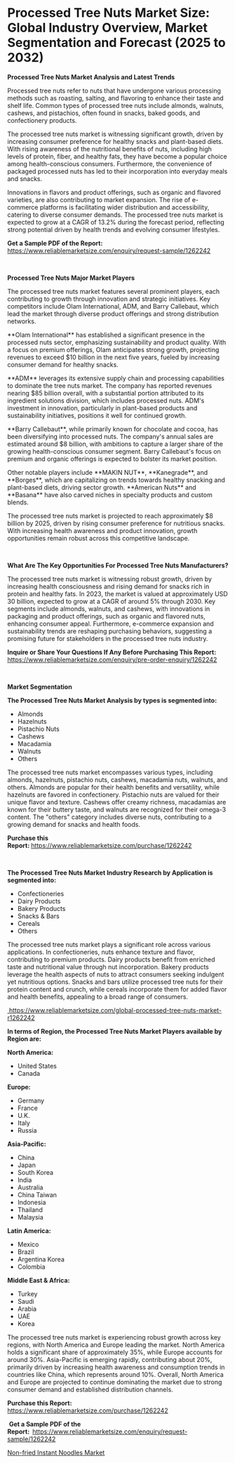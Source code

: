 <p><h1>Processed Tree Nuts Market Size: Global Industry Overview, Market Segmentation and Forecast (2025 to 2032)</h1></p><p><strong>Processed Tree Nuts Market Analysis and Latest Trends</strong></p>
<p><p>Processed tree nuts refer to nuts that have undergone various processing methods such as roasting, salting, and flavoring to enhance their taste and shelf life. Common types of processed tree nuts include almonds, walnuts, cashews, and pistachios, often found in snacks, baked goods, and confectionery products.</p><p>The processed tree nuts market is witnessing significant growth, driven by increasing consumer preference for healthy snacks and plant-based diets. With rising awareness of the nutritional benefits of nuts, including high levels of protein, fiber, and healthy fats, they have become a popular choice among health-conscious consumers. Furthermore, the convenience of packaged processed nuts has led to their incorporation into everyday meals and snacks.</p><p>Innovations in flavors and product offerings, such as organic and flavored varieties, are also contributing to market expansion. The rise of e-commerce platforms is facilitating wider distribution and accessibility, catering to diverse consumer demands. The processed tree nuts market is expected to grow at a CAGR of 13.2% during the forecast period, reflecting strong potential driven by health trends and evolving consumer lifestyles.</p></p>
<p><strong>Get a Sample PDF of the Report:&nbsp;</strong> <a href="https://www.reliablemarketsize.com/enquiry/request-sample/1262242?utm_campaign=2464&utm_medium=2&utm_source=Github&utm_content=ia&utm_term=15022025&utm_id=processed-tree-nuts">https://www.reliablemarketsize.com/enquiry/request-sample/1262242</a></p>
<p>&nbsp;</p>
<p><strong>Processed Tree Nuts Major Market Players</strong></p>
<p><p>The processed tree nuts market features several prominent players, each contributing to growth through innovation and strategic initiatives. Key competitors include Olam International, ADM, and Barry Callebaut, which lead the market through diverse product offerings and strong distribution networks.</p><p>**Olam International** has established a significant presence in the processed nuts sector, emphasizing sustainability and product quality. With a focus on premium offerings, Olam anticipates strong growth, projecting revenues to exceed $10 billion in the next five years, fueled by increasing consumer demand for healthy snacks.</p><p>**ADM** leverages its extensive supply chain and processing capabilities to dominate the tree nuts market. The company has reported revenues nearing $85 billion overall, with a substantial portion attributed to its ingredient solutions division, which includes processed nuts. ADM's investment in innovation, particularly in plant-based products and sustainability initiatives, positions it well for continued growth.</p><p>**Barry Callebaut**, while primarily known for chocolate and cocoa, has been diversifying into processed nuts. The company's annual sales are estimated around $8 billion, with ambitions to capture a larger share of the growing health-conscious consumer segment. Barry Callebaut's focus on premium and organic offerings is expected to bolster its market position.</p><p>Other notable players include **MAKIN NUT**, **Kanegrade**, and **Borges**, which are capitalizing on trends towards healthy snacking and plant-based diets, driving sector growth. **American Nuts** and **Basana** have also carved niches in specialty products and custom blends.</p><p>The processed tree nuts market is projected to reach approximately $8 billion by 2025, driven by rising consumer preference for nutritious snacks. With increasing health awareness and product innovation, growth opportunities remain robust across this competitive landscape.</p></p>
<p>&nbsp;</p>
<p><strong>What Are The Key Opportunities For Processed Tree Nuts Manufacturers?</strong></p>
<p><p>The processed tree nuts market is witnessing robust growth, driven by increasing health consciousness and rising demand for snacks rich in protein and healthy fats. In 2023, the market is valued at approximately USD 30 billion, expected to grow at a CAGR of around 5% through 2030. Key segments include almonds, walnuts, and cashews, with innovations in packaging and product offerings, such as organic and flavored nuts, enhancing consumer appeal. Furthermore, e-commerce expansion and sustainability trends are reshaping purchasing behaviors, suggesting a promising future for stakeholders in the processed tree nuts industry.</p></p>
<p><strong>Inquire or Share Your Questions If Any Before Purchasing This Report:</strong> <a href="https://www.reliablemarketsize.com/enquiry/pre-order-enquiry/1262242?utm_campaign=2464&utm_medium=2&utm_source=Github&utm_content=ia&utm_term=15022025&utm_id=processed-tree-nuts">https://www.reliablemarketsize.com/enquiry/pre-order-enquiry/1262242</a></p>
<p>&nbsp;</p>
<p><strong>Market Segmentation</strong></p>
<p><strong>The Processed Tree Nuts Market Analysis by types is segmented into:</strong></p>
<p><ul><li>Almonds</li><li>Hazelnuts</li><li>Pistachio Nuts</li><li>Cashews</li><li>Macadamia</li><li>Walnuts</li><li>Others</li></ul></p>
<p><p>The processed tree nuts market encompasses various types, including almonds, hazelnuts, pistachio nuts, cashews, macadamia nuts, walnuts, and others. Almonds are popular for their health benefits and versatility, while hazelnuts are favored in confectionery. Pistachio nuts are valued for their unique flavor and texture. Cashews offer creamy richness, macadamias are known for their buttery taste, and walnuts are recognized for their omega-3 content. The "others" category includes diverse nuts, contributing to a growing demand for snacks and health foods.</p></p>
<p><strong>Purchase this Report:&nbsp;</strong><a href="https://www.reliablemarketsize.com/purchase/1262242?utm_campaign=2464&utm_medium=2&utm_source=Github&utm_content=ia&utm_term=15022025&utm_id=processed-tree-nuts">https://www.reliablemarketsize.com/purchase/1262242</a></p>
<p>&nbsp;</p>
<p><strong>The Processed Tree Nuts Market Industry Research by Application is segmented into:</strong></p>
<p><ul><li>Confectioneries</li><li>Dairy Products</li><li>Bakery Products</li><li>Snacks & Bars</li><li>Cereals</li><li>Others</li></ul></p>
<p><p>The processed tree nuts market plays a significant role across various applications. In confectioneries, nuts enhance texture and flavor, contributing to premium products. Dairy products benefit from enriched taste and nutritional value through nut incorporation. Bakery products leverage the health aspects of nuts to attract consumers seeking indulgent yet nutritious options. Snacks and bars utilize processed tree nuts for their protein content and crunch, while cereals incorporate them for added flavor and health benefits, appealing to a broad range of consumers.</p></p>
<p><a href="https://www.reliablemarketsize.com/global-processed-tree-nuts-market-r1262242?utm_campaign=2464&utm_medium=2&utm_source=Github&utm_content=ia&utm_term=15022025&utm_id=processed-tree-nuts">&nbsp;https://www.reliablemarketsize.com/global-processed-tree-nuts-market-r1262242</a></p>
<p><strong>In terms of Region, the Processed Tree Nuts Market Players available by Region are:</strong></p>
<p>
    <p> <strong> North America: </strong>
        <ul>
            <li>United States</li>
            <li>Canada</li>
        </ul>
        </p> 
    <p> <strong> Europe: </strong>
        <ul>
            <li>Germany</li>
            <li>France</li>
            <li>U.K.</li>
            <li>Italy</li>
            <li>Russia</li>
        </ul>
        </p> 
    <p> <strong> Asia-Pacific: </strong>
        <ul>
            <li>China</li>
            <li>Japan</li>
            <li>South Korea</li>
            <li>India</li>
            <li>Australia</li>
            <li>China Taiwan</li>
            <li>Indonesia</li>
            <li>Thailand</li>
            <li>Malaysia</li>
        </ul>
        </p> 
    <p> <strong> Latin America: </strong>
        <ul>
            <li>Mexico</li>
            <li>Brazil</li>
            <li>Argentina Korea</li>
            <li>Colombia</li>
        </ul>
        </p> 
    <p> <strong> Middle East & Africa: </strong>
        <ul>
            <li>Turkey</li>
            <li>Saudi</li>
            <li>Arabia</li>
            <li>UAE</li>
            <li>Korea</li>
        </ul>
    </p>
    </p>
<p><p>The processed tree nuts market is experiencing robust growth across key regions, with North America and Europe leading the market. North America holds a significant share of approximately 35%, while Europe accounts for around 30%. Asia-Pacific is emerging rapidly, contributing about 20%, primarily driven by increasing health awareness and consumption trends in countries like China, which represents around 10%. Overall, North America and Europe are projected to continue dominating the market due to strong consumer demand and established distribution channels.</p></p>
<p><strong>Purchase this Report: </strong><a href="https://www.reliablemarketsize.com/purchase/1262242?utm_campaign=2464&utm_medium=2&utm_source=Github&utm_content=ia&utm_term=15022025&utm_id=processed-tree-nuts">https://www.reliablemarketsize.com/purchase/1262242</a></p>
<p>&nbsp;<strong>Get a Sample PDF of the Report:&nbsp;&nbsp;</strong><a href="https://www.reliablemarketsize.com/enquiry/request-sample/1262242?utm_campaign=2464&utm_medium=2&utm_source=Github&utm_content=ia&utm_term=15022025&utm_id=processed-tree-nuts">https://www.reliablemarketsize.com/enquiry/request-sample/1262242</a></p>
<p><strong></strong></p>
<p><p><a href="https://github.com/ccreola81/Market-Research-Report-List-1/blob/main/non-fried-instant-noodles-market.md?utm_campaign=2464&utm_medium=2&utm_source=Github&utm_content=ia&utm_term=15022025&utm_id=processed-tree-nuts">Non-fried Instant Noodles Market</a></p></p>